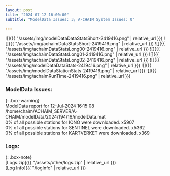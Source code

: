 ```yaml
---
layout: post
title: "2024-07-12 16:00:00"
subtitle: "ModelData Issues: 3; A-CHAIM System Issues: 0"

---
```


![]({{ "/assets/img/modelDataDataStatsShort-2419416.png" | relative_url }})
![]({{ "/assets/img/achaimDataStatsShort-2419416.png" | relative_url }})
![]({{ "/assets/img/achaimDataStatsLong00-2419416.png" | relative_url }})
![]({{ "/assets/img/achaimDataStatsLong01-2419416.png" | relative_url }})
![]({{ "/assets/img/achaimDataStatsLong02-2419416.png" | relative_url }})
![]({{ "/assets/img/modelDataDataStats-2419416.png" | relative_url }})
![]({{ "/assets/img/modelDataStationStats-2419416.png" | relative_url }})
![]({{ "/assets/img/achaimRunTime-2419416.png" | relative_url }})


### ModelData Issues:  
  
{: .box-warning}  
 ModelData report for 12-Jul-2024 16:15:08   
 /home/chaim/ACHAIM_SERVER/A-CHAIM/modelData/2024/194/16/modelData.mat   
 0% of all possible stations for IONO were downloaded. x5907   
 0% of all possible stations for SENTINEL were downloaded. x5362   
 0% of all possible stations for KARTVERKET were downloaded. x369   
  


### Logs:  
  
{: .box-note}  
[Logs.zip]({{ "/assets/other/logs.zip" | relative_url }})  
[Log Info]({{ "/logInfo" | relative_url }})  
